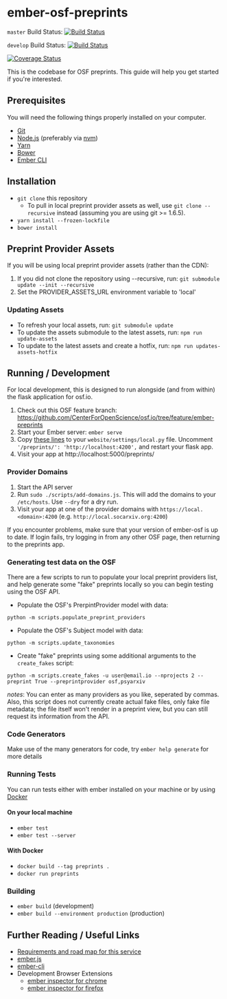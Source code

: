 # ember-osf-preprints

`master` Build Status: [![Build Status](https://travis-ci.org/CenterForOpenScience/ember-osf-preprints.svg?branch=master)](https://travis-ci.org/CenterForOpenScience/ember-osf-preprints)

`develop` Build Status: [![Build Status](https://travis-ci.org/CenterForOpenScience/ember-osf-preprints.svg?branch=develop)](https://travis-ci.org/CenterForOpenScience/ember-osf-preprints)

[![Coverage Status](https://coveralls.io/repos/github/CenterForOpenScience/ember-osf-preprints/badge.svg?branch=develop)](https://coveralls.io/github/CenterForOpenScience/ember-osf-preprints?branch=develop)

This is the codebase for OSF preprints.
This guide will help you get started if you're interested.

## Prerequisites

You will need the following things properly installed on your computer.

* [Git](http://git-scm.com/)
* [Node.js](http://nodejs.org/) (preferably via [nvm](https://github.com/creationix/nvm#install-script))
* [Yarn](https://yarnpkg.com/)
* [Bower](http://bower.io/)
* [Ember CLI](http://ember-cli.com/)

## Installation

* `git clone` this repository
  * To pull in local preprint provider assets as well, use `git clone --recursive` instead (assuming you are using git >= 1.6.5).
* `yarn install --frozen-lockfile`
* `bower install`

## Preprint Provider Assets

If you will be using local preprint provider assets (rather than the CDN):

1. If you did not clone the repository using --recursive, run: `git submodule update --init --recursive`
2. Set the PROVIDER_ASSETS_URL environment variable to 'local'

### Updating Assets

* To refresh your local assets, run: `git submodule update`
* To update the assets submodule to the latest assets, run: `npm run update-assets`
* To update to the latest assets and create a hotfix, run: `npm run updates-assets-hotfix`

## Running / Development
For local development, this is designed to run alongside (and from within) the flask application for osf.io.

1. Check out this OSF feature branch: https://github.com/CenterForOpenScience/osf.io/tree/feature/ember-preprints 
2. Start your Ember server: `ember serve`
3. Copy [these lines](https://github.com/centerforopenscience/osf.io/blob/a98615b68a5cf620bc76c550808dd78ea3a305ec/website/settings/local-dist.py#L18-L22) 
to your `website/settings/local.py` file. Uncomment `'/preprints/': 'http://localhost:4200',` and restart your flask app.
4. Visit your app at http://localhost:5000/preprints/

### Provider Domains
1. Start the API server
1. Run `sudo ./scripts/add-domains.js`. This will add the domains to your `/etc/hosts`. Use `--dry` for a dry run.
1. Visit your app at one of the provider domains with `https://local.<domain>:4200` (e.g. `http://local.socarxiv.org:4200`)

If you encounter problems, make sure that your version of ember-osf is up to date. If login fails, try logging in from 
any other OSF page, then returning to the preprints app.

### Generating test data on the OSF
There are a few scripts to run to populate your local preprint providers list, and help generate some "fake" preprints locally so you can begin testing using the OSF API.

* Populate the OSF's PrerpintProvider model with data:

`python -m scripts.populate_preprint_providers`

* Populate the OSF's Subject model with data:

`python -m scripts.update_taxonomies`

* Create "fake" preprints using some additional arguments to the `create_fakes` script:

`python -m scripts.create_fakes -u user@email.io --nprojects 2 --preprint True --preprintprovider osf,psyarxiv`

*notes*: You can enter as many providers as you like, seperated by commas. Also, this script does not currently create actual fake files, only fake file metadata; the file itself won't render in a preprint view, but you can still request its information from the API.

### Code Generators

Make use of the many generators for code, try `ember help generate` for more details

### Running Tests
You can run tests either with ember installed on your machine or by using [Docker](https://docs.docker.com/engine/getstarted/step_one/)

#### On your local machine
* `ember test`
* `ember test --server`

#### With Docker
* `docker build --tag preprints .`
* `docker run preprints`

### Building

* `ember build` (development)
* `ember build --environment production` (production)

## Further Reading / Useful Links

* [Requirements and road map for this service](https://docs.google.com/spreadsheets/d/1SocElbBjc_Nhme4-SJv2_zytBd1ys8R5aZDb3POe94c/edit#gid=1340026270)
* [ember.js](http://emberjs.com/)
* [ember-cli](http://ember-cli.com/)
* Development Browser Extensions
  * [ember inspector for chrome](https://chrome.google.com/webstore/detail/ember-inspector/bmdblncegkenkacieihfhpjfppoconhi)
  * [ember inspector for firefox](https://addons.mozilla.org/en-US/firefox/addon/ember-inspector/)

